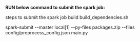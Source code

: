 **RUN below command to submit the spark job:**

steps to submit the spark job
build build_dependencies.sh

spark-submit --master local[1] --py-files packages.zip --files config/preprocess_config.json main.py 
